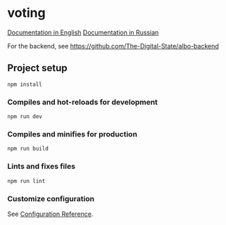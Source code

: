 # voting

[Documentation in English](docs/README.md)
[Documentation in Russian](docs/README.md)

For the backend, see https://github.com/The-Digital-State/albo-backend

## Project setup
```
npm install
```

### Compiles and hot-reloads for development
```
npm run dev
```

### Compiles and minifies for production
```
npm run build
```

### Lints and fixes files
```
npm run lint
```

### Customize configuration
See [Configuration Reference](https://cli.vuejs.org/config/).
